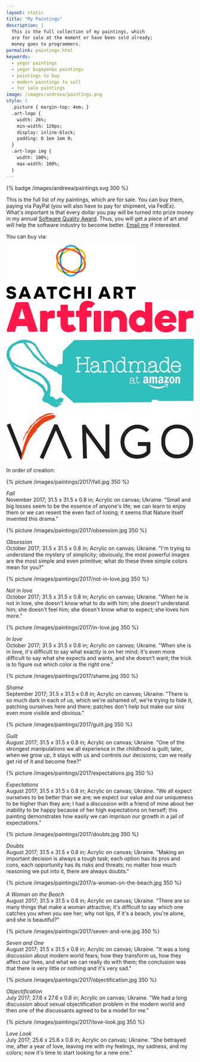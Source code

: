 ```yaml
---
layout: static
title: "My Paintings"
description: |
  This is the full collection of my paintings, which
  are for sale at the moment or have been sold already;
  money goes to programmers.
permalink: paintings.html
keywords:
  - yegor paintings
  - yegor bugayenko paintings
  - paintings to buy
  - modern paintings to sell
  - for sale paintings
image: /images/andreea/paintings.png
style: |
  .picture { margin-top: 4em; }
  .art-logo {
    width: 26%;
    min-width: 120px;
    display: inline-block;
    padding: 0 1em 1em 0;
  }
  .art-logo img {
    width: 100%;
    max-width: 100%;
  }
---
```


{% badge /images/andreea/paintings.svg 300 %}

This is the full list of my paintings, which are for sale. You can buy
them, paying via PayPal (you will also have to pay for shipment,
via FedEx). What's important is that
every dollar you pay will be turned into prize money in my annual
[Software Quality Award](/award.html). Thus, you will get a piece
of art _and_ will help the software industry to become better.
[Email me](mailto:paintings@yegor256.com) if interested.

You can buy via:

<div class="art-logo">
  <a href="https://www.saatchiart.com/yegor256">
    <img src="/images/paintings/saatchiart.png"/></a></div>
<div class="art-logo">
  <a href="https://www.artfinder.com/yegor256#/">
    <img src="/images/paintings/artfinder.png"/></a></div>
<div class="art-logo">
  <a href="https://www.amazon.com/handmade/yegor256">
    <img src="/images/paintings/amazon-handmade.png"/></a></div>
<div class="art-logo">
  <a href="https://www.vangoart.co/yegor256">
    <img src="/images/paintings/vangoart.png"/></a></div>

<!--
ugallery.com - applied/rejected
newbloodart.com - applied/rejected
riseart.com - submitted three pics
shairart.com - form doesn't work
-->

In order of creation:

{% picture /images/paintings/2017/fall.jpg 350 %}

_Fall_<br/>
November 2017;
31.5 x 31.5 x 0.8 in;
Acrylic on canvas;
Ukraine.
"Small and big losses seem to be the essence of anyone's life;
we can learn to enjoy them or we can resent the even fact of losing;
it seems that Nature itself invented this drama."

{% picture /images/paintings/2017/obsession.jpg 350 %}

_Obsession_<br/>
October 2017;
31.5 x 31.5 x 0.8 in;
Acrylic on canvas;
Ukraine.
"I'm trying to understand the mystery of simplicity; obviously,
the most powerful images are the most simple and even primitive;
what do these three simple colors mean for you?"

{% picture /images/paintings/2017/not-in-love.jpg 350 %}

_Not in love_<br/>
October 2017;
31.5 x 31.5 x 0.8 in;
Acrylic on canvas;
Ukraine.
"When he is not in love, she doesn't know what to do with him;
she doesn't understand him; she doesn't feel him; she doesn't know
what to expect; she loves him more."

{% picture /images/paintings/2017/in-love.jpg 350 %}

_In love_<br/>
October 2017;
31.5 x 31.5 x 0.8 in;
Acrylic on canvas;
Ukraine.
"When she is in love, it's difficult to say what exactly is on her mind;
it's even more difficult to say what she expects and wants,
and she doesn't want; the trick is to figure out which color is the right one."

{% picture /images/paintings/2017/shame.jpg 350 %}

_Shame_<br/>
September 2017;
31.5 x 31.5 x 0.8 in;
Acrylic on canvas;
Ukraine.
"There is so much dark in each of us, which we're ashamed of;
we're trying to hide it, patching ourselves here and there;
patches don't help but make our sins even more visible and obvious."

{% picture /images/paintings/2017/guilt.jpg 350 %}

_Guilt_<br/>
August 2017;
31.5 x 31.5 x 0.8 in;
Acrylic on canvas;
Ukraine.
"One of the strongest manipulations we all experience in the childhood is guilt;
later, when we grow up, it stays with us and controls our decisions;
can we really get rid of it and become free?"

{% picture /images/paintings/2017/expectations.jpg 350 %}

_Expectations_<br/>
August 2017;
31.5 x 31.5 x 0.8 in;
Acrylic on canvas;
Ukraine.
"We all expect ourselves to be better than we are;
we expect our value and our uniqueness to be higher than they are;
I had a discussion with a friend of mine about her inability to be happy because of her high expectations on herself;
this painting demonstrates how easily we can imprison our growth in a jail of expectations."

{% picture /images/paintings/2017/doubts.jpg 350 %}

_Doubts_<br/>
August 2017;
31.5 x 31.5 x 0.8 in;
Acrylic on canvas;
Ukraine.
"Making an important decision is always a tough task;
each option has its pros and cons, each opportunity has its risks and threats;
no matter how much reasoning we put into it, there are always doubts."

{% picture /images/paintings/2017/a-woman-on-the-beach.jpg 350 %}

_A Woman on the Beach_<br/>
August 2017;
31.5 x 31.5 x 0.8 in;
Acrylic on canvas;
Ukraine.
"There are so many things that make a woman attractive;
it's difficult to say which one catches you when you see her;
why not lips, if it's a beach, you're alone, and she is beautiful?"

{% picture /images/paintings/2017/seven-and-one.jpg 350 %}

_Seven and One_<br/>
August 2017;
31.5 x 31.5 x 0.8 in;
Acrylic on canvas;
Ukraine.
"It was a long discussion about modern world fears; how they transform us, how they affect
our lives, and what we can really do with them; the conclusion
was that there is very little or nothing and it's very sad."

{% picture /images/paintings/2017/objectification.jpg 350 %}

_Objectification_<br/>
July 2017;
27.6 x 27.6 x 0.8 in;
Acrylic on canvas;
Ukraine.
"We had a long discussion about sexual objectification problem in the
modern world and then one of the discussants agreed to be a model for me."

{% picture /images/paintings/2017/love-look.jpg 350 %}

_Love Look_<br/>
July 2017;
25.6 x 25.6 x 0.8 in;
Acrylic on canvas;
Ukraine.
"She betrayed me, after a year of love, leaving me with my feelings,
my sadness, and my colors; now it's time to start looking for a new one."

